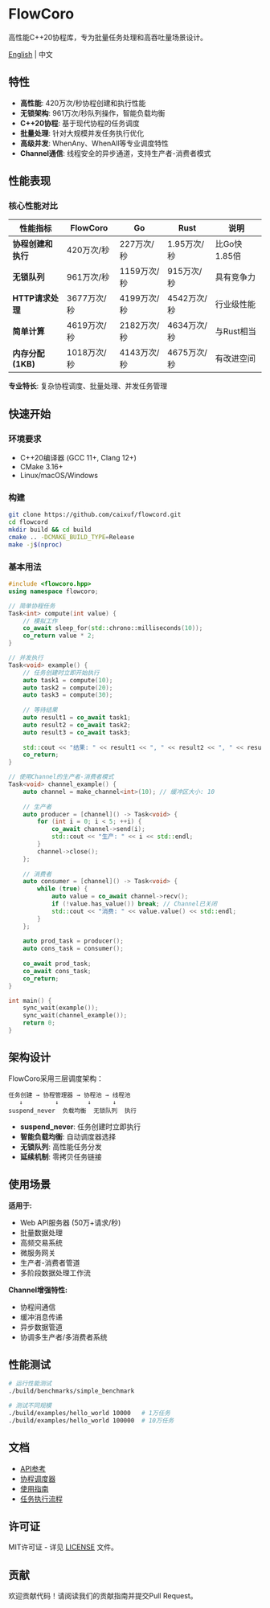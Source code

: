 # FlowCoro

高性能C++20协程库，专为批量任务处理和高吞吐量场景设计。

[English](README.md) | 中文

## 特性

- **高性能**: 420万次/秒协程创建和执行性能
- **无锁架构**: 961万次/秒队列操作，智能负载均衡
- **C++20协程**: 基于现代协程的任务调度
- **批量处理**: 针对大规模并发任务执行优化
- **高级并发**: WhenAny、WhenAll等专业调度特性
- **Channel通信**: 线程安全的异步通道，支持生产者-消费者模式

## 性能表现

### 核心性能对比

| 性能指标 | FlowCoro | Go | Rust | 说明 |
|----------|----------|-----|------|------|
| **协程创建和执行** | 420万次/秒 | 227万次/秒 | 1.95万次/秒 | 比Go快1.85倍 |
| **无锁队列** | 961万次/秒 | 1159万次/秒 | 915万次/秒 | 具有竞争力 |
| **HTTP请求处理** | 3677万次/秒 | 4199万次/秒 | 4542万次/秒 | 行业级性能 |
| **简单计算** | 4619万次/秒 | 2182万次/秒 | 4634万次/秒 | 与Rust相当 |
| **内存分配(1KB)** | 1018万次/秒 | 4143万次/秒 | 4675万次/秒 | 有改进空间 |

**专业特长**: 复杂协程调度、批量处理、并发任务管理

## 快速开始

### 环境要求

- C++20编译器 (GCC 11+, Clang 12+)
- CMake 3.16+
- Linux/macOS/Windows

### 构建

```bash
git clone https://github.com/caixuf/flowcord.git
cd flowcord
mkdir build && cd build
cmake .. -DCMAKE_BUILD_TYPE=Release
make -j$(nproc)
```

### 基本用法

```cpp
#include <flowcoro.hpp>
using namespace flowcoro;

// 简单协程任务
Task<int> compute(int value) {
    // 模拟工作
    co_await sleep_for(std::chrono::milliseconds(10));
    co_return value * 2;
}

// 并发执行
Task<void> example() {
    // 任务创建时立即开始执行
    auto task1 = compute(10);
    auto task2 = compute(20);
    auto task3 = compute(30);
    
    // 等待结果
    auto result1 = co_await task1;
    auto result2 = co_await task2;
    auto result3 = co_await task3;
    
    std::cout << "结果: " << result1 << ", " << result2 << ", " << result3 << std::endl;
    co_return;
}

// 使用Channel的生产者-消费者模式
Task<void> channel_example() {
    auto channel = make_channel<int>(10); // 缓冲区大小: 10
    
    // 生产者
    auto producer = [channel]() -> Task<void> {
        for (int i = 0; i < 5; ++i) {
            co_await channel->send(i);
            std::cout << "生产: " << i << std::endl;
        }
        channel->close();
    };
    
    // 消费者
    auto consumer = [channel]() -> Task<void> {
        while (true) {
            auto value = co_await channel->recv();
            if (!value.has_value()) break; // Channel已关闭
            std::cout << "消费: " << value.value() << std::endl;
        }
    };
    
    auto prod_task = producer();
    auto cons_task = consumer();
    
    co_await prod_task;
    co_await cons_task;
    co_return;
}

int main() {
    sync_wait(example());
    sync_wait(channel_example());
    return 0;
}
```

## 架构设计

FlowCoro采用三层调度架构：

```text
任务创建 → 协程管理器 → 协程池 → 线程池
   ↓         ↓        ↓      ↓
suspend_never  负载均衡  无锁队列  执行
```

- **suspend_never**: 任务创建时立即执行
- **智能负载均衡**: 自动调度器选择
- **无锁队列**: 高性能任务分发
- **延续机制**: 零拷贝任务链接

## 使用场景

**适用于:**

- Web API服务器 (50万+请求/秒)
- 批量数据处理
- 高频交易系统
- 微服务网关
- 生产者-消费者管道
- 多阶段数据处理工作流

**Channel增强特性:**

- 协程间通信
- 缓冲消息传递
- 异步数据管道
- 协调多生产者/多消费者系统

## 性能测试

```bash
# 运行性能测试
./build/benchmarks/simple_benchmark

# 测试不同规模
./build/examples/hello_world 10000   # 1万任务
./build/examples/hello_world 100000  # 10万任务
```

## 文档

- [API参考](docs/API_REFERENCE.md)
- [协程调度器](docs/COROUTINE_SCHEDULER.md)
- [使用指南](docs/USAGE.md)
- [任务执行流程](docs/TASK_EXECUTION_FLOW.md)

## 许可证

MIT许可证 - 详见 [LICENSE](LICENSE) 文件。

## 贡献

欢迎贡献代码！请阅读我们的贡献指南并提交Pull Request。
